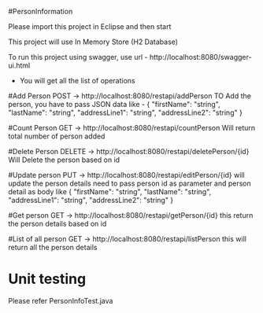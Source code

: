 #PersonInformation

Please import this project in Eclipse and then  start 

This project will use In Memory Store (H2 Database) 

To run this project using swagger, use url - http://localhost:8080/swagger-ui.html
- You will get all the list of operations 

#Add Person
POST -> http://localhost:8080/restapi/addPerson
TO Add the person, you have to pass JSON  data like -
	{
	  "firstName": "string",
	  "lastName": "string",
	  "addressLine1": "string",
  	  "addressLine2": "string"
	} 
	
#Count Person
GET  -> http://localhost:8080/restapi/countPerson
Will return total number of person added


#Delete Person
DELETE  -> http://localhost:8080/restapi/deletePerson/{id}
Will Delete the person based on id

#Update person
PUT -> http://localhost:8080/restapi/editPerson/{id}
will update the person details 
need to pass person id as parameter 
and person detail as body like
	{
  	  "firstName": "string",
	  "lastName": "string",
	  "addressLine1": "string",
  	  "addressLine2": "string"
	}

#Get person
GET -> http://localhost:8080/restapi/getPerson/{id}
this return the person details based on id

#List of all person
GET -> http://localhost:8080/restapi/listPerson	
this will return all the person details 

# Unit testing
Please refer PersonInfoTest.java 



